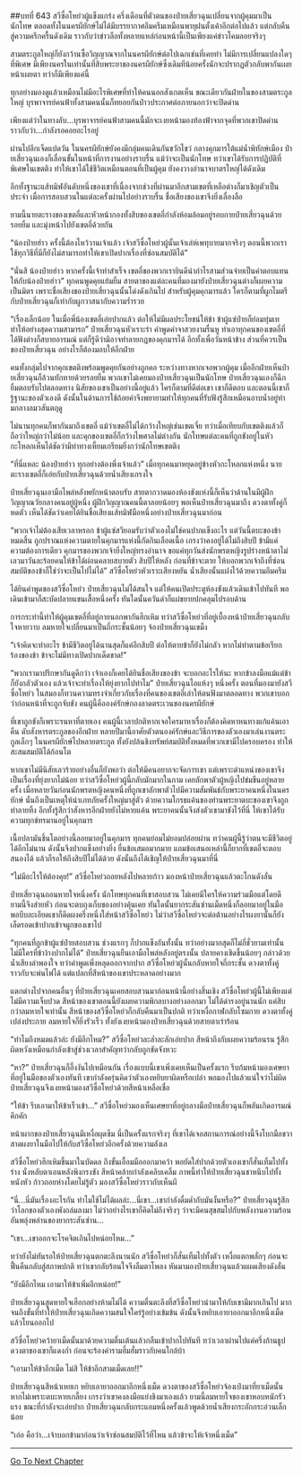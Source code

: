 ##บทที่ 643 สวีซื่อโหย่วผู้แข็งแกร่ง
ครึ่งเดือนที่ตัวตนของป๋ายเสี่ยวฉุนเปลี่ยนจากผู้คุมมาเป็นนักโทษ ตลอดทั้งในนครผียักษ์ไม่ได้มีบรรยากาศอึมครึมเหมือนพายุฝนตั้งเค้าอีกต่อไปแล้ว แต่กลับคืนสู่ความครึกครื้นดังเดิม ราวกับว่าข่าวลือทั้งหลายแหล่ก่อนหน้านี้เป็นเพียงแค่ข่าวโคมลอยจริงๆ

สามตระกูลใหญ่ก็ยังกว้านซื้อวิญญาณจากในนครผียักษ์ต่อไปเฉกเช่นที่เคยทำ ไม่มีการเปลี่ยนแปลงใดๆ ที่พิเศษ มีเพียงนครในเท่านั้นที่สิบพระยาของนครผียักษ์ซึ่งเดิมทีน้อยครั้งนักจะปรากฏตัวกลับพากันเผยหน้าเผยตา ทว่าก็มีเพียงแค่นี้

ทุกอย่างมองดูแล้วเหมือนไม่มีอะไรพิเศษที่ทำให้คนนอกสังเกตเห็น ขณะเดียวกันฝ่ายในของสามตระกูลใหญ่ บุรพาจารย์คนฟ้าทั้งสามคนนั้นก็ทยอยกันป่าวประกาศต่อภายนอกว่าจะปิดด่าน

เพียงแต่ว่าในทางลับ...บุรพาจารย์คนฟ้าสามคนนี้มักจะเงยหน้ามองท้องฟ้าจากจุดที่พวกเขาปิดด่าน ราวกับว่า...กำลังรอคอยอะไรอยู่

ผ่านไปอีกเจ็ดแปดวัน ในนครผียักษ์ยังคงมีกลุ่มคนเดินกันขวักไขว่ กลางคุกมารใต้แม่น้ำพิทักษ์เมือง ป๋ายเสี่ยวฉุนเองก็เลื่อนขั้นในหน้าที่การงานอย่างราบรื่น แม้ว่าจะเป็นนักโทษ ทว่าเขาได้รับการปฏิบัติที่พิเศษในเขตติง ทำให้เขาได้ใช้ชีวิตเหมือนตอนที่เป็นผู้คุม ยังคงวางอำนาจบาตรใหญ่ได้ดังเดิม

อีกทั้งฐานะแส้ทมิฬอันดับหนึ่งของเขาที่เนื่องจากช่วงที่ผ่านมาอีกสามเขตที่เหลือต่างก็มาเชิญตัวเป็นประจำ เมื่อการสอบสวนในแต่ละครั้งผ่านไปอย่างราบรื่น ชื่อเสียงของเขาจึงยิ่งเลื่องลือ

ยามนี้นายตะรางของเขตอี่และหัวหน้ากองทั้งสิบของเขตอี่กำลังห้อมล้อมอยู่รอบกายป๋ายเสี่ยวฉุนด้วยรอยยิ้ม และมุ่งหน้าไปยังเขตอี่ด้วยกัน

“น้องป๋ายฮ่าว ครั้งนี้ต้องไหว้วานเจ้าแล้ว เจ้าสวีซื่อโหย่วผู้นั้นเจ้าเล่ห์เพทุบายมากจริงๆ ตอนนี้พวกเราใช้ทุกวิธีที่มีก็ยังไม่สามารถทำให้เขาเปิดปากเรื่องที่ซ่อนสมบัติได้”

“นั่นสิ น้องป๋ายฮ่าว หากครั้งนี้เจ้าทำสำเร็จ เขตอี่ของพวกเรายินดีนำกำไรสามส่วนจ่ายเป็นค่าตอบแทนให้กับน้องป๋ายฮ่าว” ทุกคนพูดคุยแย้มยิ้ม สายตาของแต่ละคนที่มองมายังป๋ายเสี่ยวฉุนต่างก็เผยความเป็นมิตร เพราะชื่อเสียงของป๋ายเสี่ยวฉุนนั้นโด่งดังเกินไป สำหรับผู้คุมคุกมารแล้ว ใครก็ตามที่ผูกไมตรีกับป๋ายเสี่ยวฉุนก็เท่ากับผูกวาสนากับความร่ำรวย

“เรื่องเล็กน้อย ในเมื่อพี่น้องเขตอี่เอ่ยปากแล้ว ต่อให้ไม่มีผลประโยชน์ให้ข้า ข้าผู้แซ่ป๋ายก็ย่อมทุ่มเททำให้อย่างสุดความสามารถ” ป๋ายเสี่ยวฉุนหัวเราะร่า คำพูดคำจาสวยงามรื่นหู ทำเอาทุกคนของเขตอี่ที่ได้ฟังต่างก็สบายอารมณ์ แต่ก็รู้ดีว่ามิอาจทำลายกฎของคุกมารได้ อีกทั้งเพื่อวันหน้าข้าง ส่วนที่ควรเป็นของป๋ายเสี่ยวฉุน อย่างไรก็ต้องมอบให้อีกฝ่าย

คนทั้งกลุ่มไปจากคุกเขตติงพร้อมพูดคุยกันอย่างถูกคอ ระหว่างทางหากเจอพวกผู้คุม เมื่ออีกฝ่ายเห็นป๋ายเสี่ยวฉุนก็ล้วนทักทายด้วยรอยยิ้ม พวกเขาไม่เคยมองป๋ายเสี่ยวฉุนเป็นนักโทษ ป๋ายเสี่ยวฉุนเองก็ฉีกยิ้มตอบรับไปตลอดทาง นิสัยของเขาเป็นอย่างนี้อยู่แล้ว ใครก็ตามที่ดีต่อเขา เขาก็ดีตอบ และตอนนี้เขาก็รู้ฐานะของตัวเองดี ดังนั้นในด้านการใช้ถ้อยคำจึงพยายามทำให้ทุกคนที่รับฟังรู้สึกเหมือนอาบน้ำอยู่ท่ามกลางลมวสันตฤดู

ไม่นานทุกคนก็พากันมาถึงเขตอี่ แม้ว่าเขตอี่ไม่ได้กว้างใหญ่เช่นเขตเจี่ย ทว่าเมื่อเทียบกับเขตติงแล้วก็ถือว่าใหญ่กว่าไม่น้อย และคุกของเขตอี่ก็กว้างไพศาลไม่ต่างกัน นักโทษแต่ละคนที่ถูกขังอยู่ในหัวกะโหลกเห็นได้ชัดว่ามีท่าทางเหี้ยมเกรียมยิ่งกว่านักโทษเขตติง

“ที่นี่แหละ น้องป๋ายฮ่าว ทุกอย่างต้องพึ่งเจ้าแล้ว” เมื่อทุกคนมาหยุดอยู่ข้างหัวกะโหลกแห่งหนึ่ง นายตะรางเขตอี่ก็เอ่ยกับป๋ายเสี่ยวฉุนด้วยน้ำเสียงเกรงใจ

ป๋ายเสี่ยวฉุนเอามือไพล่หลังพยักหน้าตอบรับ สายตากวาดมองห้องขังแห่งนี้ก็เห็นว่าด้านในมีผู้ฝึกวิญญาณวัยกลางคนอยู่ผู้หนึ่ง ผู้ฝึกวิญญาณคนนี้ตาลอยน้อยๆ พอเห็นป๋ายเสี่ยวฉุนมาถึง ดวงตาทั้งคู่ก็หดตัว เห็นได้ชัดว่าเคยได้ยินชื่อเสียงแส้ทมิฬมือหนึ่งอย่างป๋ายเสี่ยวฉุนมาก่อน

“พวกเจ้าไม่ต้องเสียเวลาหรอก ข้าผู้แซ่สวียอมรับว่าตัวเองไม่ใช่คนปากแข็งอะไร แต่วันนี้ตบะของข้าหมดสิ้น ถูกปราณแห่งความตายในคุกมารแห่งนี้กัดกินเลือดเนื้อ เกรงว่าคงอยู่ได้ไม่ถึงสิบปี ข้ามีแค่ความต้องการเดียว คุกมารของพวกเจ้ายิ่งใหญ่ทรงอำนาจ ขอแค่ทุกวันส่งนักพรตหญิงรูปร่างหน้าตาไม่เลวมาวันละร้อยคนให้ข้าได้ผ่อนคลายสบายตัว สิบปีให้หลัง ก่อนที่ข้าจะตาย ให้บอกพวกเจ้าถึงที่ซ่อนสมบัติของข้าก็ใช่ว่าจะเป็นไปไม่ได้” สวีซื่อโหย่วหัวเราะเสียงหยัน น้ำเสียงนั้นแฝงไว้ด้วยความอึมครึม

ได้ยินคำพูดของสวีซื่อโหย่ว ป๋ายเสี่ยวฉุนไม่ได้สนใจ แต่ให้คนเปิดประตูห้องขังแล้วเดินเข้าไปทันที พอเดินเข้ามาก็สะบัดปลายแขนเสื้อหนึ่งครั้ง ทันใดนั้นควันดำก็แผ่ขยายปกคลุมไปรอบด้าน

การกระทำนี้ทำให้ผู้คุมเขตอี่ที่อยู่ภายนอกพากันฮึกเหิม ทว่าสวีซื่อโหย่วที่อยู่เบื้องหน้าป๋ายเสี่ยวฉุนกลับใจหายวาบ ลมหายใจเปลี่ยนมาเป็นถี่กระชั้นน้อยๆ จ้องป๋ายเสี่ยวฉุนเขม็ง

“เจ้าคิดจะทำอะไร ข้ามีชีวิตอยู่ได้นานสุดก็แค่อีกสิบปี ต่อให้ตายข้าก็ยังไม่กลัว หากไม่ทำตามข้อเรียกร้องของข้า ข้าจะไม่มีทางเปิดปากเด็ดขาด!”

“พวกเรามาปรึกษากันดูดีกว่า เจ้าเองก็เคยได้ยินชื่อเสียงของข้า จะบอกอะไรให้นะ หากข้าลงมือแม้แต่ข้าก็ยังกลัวตัวเอง แล้วเจ้าจะทำเรื่องให้ยุ่งยากไปทำไม” ป๋ายเสี่ยวฉุนไอแห้งๆ หนึ่งครั้ง ตอนที่มองมายังสวีซื่อโหย่ว ในสมองก็ทวนความทรงจำเกี่ยวกับเรื่องที่คนของเขตอี่เล่าให้ตนฟังมาตลอดทาง พวกเขาบอกว่าก่อนหน้าที่จะถูกจับขัง คนผู้นี้คือองค์รักษ์กองลาดตระเวนของนครผียักษ์

ที่เขาถูกขังก็เพราะรนหาที่ตายเอง คนผู้นี้เวลาปกติหากเจอใครมาหาเรื่องก็ต้องคิดหาหนทางแก้แค้นเอาคืน ดับสังหารตระกูลของอีกฝ่าย หลายปีมานี้อาศัยตัวตนองค์รักษ์และวิธีการของตัวเองมาเล่นงานตระกูลเล็กๆ ในนครผียักษ์ไปหลายตระกูล ทั้งยังปล้นชิงทรัพย์สมบัติทั้งหมดที่พวกเขามีไปครอบครอง ทำให้สะสมสมบัติได้ก้อนโต

หากเขาไม่มีนิสัยเลวร้ายอย่างอื่นก็ยังพอว่า ต่อให้มีคนอยากจะจัดการเขา แต่เพราะตำแหน่งของเขาจึงเป็นเรื่องที่ยุ่งยากไม่น้อย ทว่าสวีซื่อโหย่วผู้นี้กลับมักมากในกาม เคยลักพาตัวผู้หญิงไปข่มขืนอยู่หลายครั้ง เมื่อหลายวันก่อนนักพรตหญิงคนหนึ่งที่ถูกเขาลักพาตัวไปมีความสัมพันธ์กับพระยาคนหนึ่งในนครยักษ์ นั่นถึงเป็นเหตุให้นำเภทภัยครั้งใหญ่มาสู่ตัว ด้วยความโกรธแค้นของท่านพระยาตบะของเขาจึงถูกทำลายทิ้ง อีกทั้งรู้สึกว่าสังหารอีกฝ่ายยังไม่หายแค้น พระยาคนนั้นจึงส่งตัวเขามาขังไว้ที่นี่ ให้เขาได้รับความทุกข์ทรมานอยู่ในคุกมาร

เนื้อปลามันชิ้นโตอย่างนี้ลอยมาอยู่ในคุกมาร ทุกคนย่อมไม่ยอมปล่อยผ่าน ทว่าคนผู้นี้รู้ว่าตนจะมีชีวิตอยู่ได้อีกไม่นาน ดังนั้นจึงปากแข็งอย่างยิ่ง ยื่นข้อเสมอมากมาย แถมข้อเสนอเหล่านี้ก็ยากที่เขตอี่จะตอบสนองได้ แล้วก็รอให้ถึงสิบปีไม่ได้ด้วย ดังนั้นถึงได้เชิญให้ป๋ายเสี่ยวฉุนมาที่นี่

“ไม่มีอะไรให้ต้องคุย!” สวีซื่อโหย่วถอยหลังไปหลายก้าว มองหน้าป๋ายเสี่ยวฉุนแล้วตะโกนดังลั่น

ป๋ายเสี่ยวฉุนถอนหายใจหนึ่งครั้ง นักโทษทุกคนที่เขาสอบสวน ไม่เคยมีใครให้ความร่วมมือแต่โดยดี ยามนี้จึงส่ายหัว ก่อนจะตบถุงเก็บของอย่างคุ้นเคย ทันใดนั้นยากระสันซ่านเม็ดหนึ่งก็ลอยมาอยู่ในมือ พอบีบละเอียดเขาก็ดีดผงครึ่งหนึ่งใส่หน้าสวีซื่อโหย่ว ไม่ว่าสวีซื่อโหย่วจะต่อต้านอย่างไรผงยานั้นก็ยังเล็ดรอดเข้าปากเข้าจมูกของเขาไป

“ทุกคนที่ถูกข้าผู้แซ่ป๋ายสอบสวน ช่วงแรกๆ ก็ปากแข็งกันทั้งนั้น ทว่าอย่างมากสุดก็ไม่กี่ชั่วยามเท่านั้น ไม่มีใครที่ข้าง้างปากไม่ได้” ป๋ายเสี่ยวฉุนยืนเอามือไพล่หลังอยู่ตรงนั้น ปลายคางเชิดขึ้นน้อยๆ กล่าวด้วยน้ำเสียงลำพองใจ ทว่าคำพูดเพิ่งหลุดออกจากปาก สวีซื่อโหย่วผู้นั้นกลับหายใจถี่กระชั้น ดวงตาทั้งคู่ราวกับจะพ่นไฟได้ แต่แปลกที่สีหน้าของเขาประหลาดอย่างมาก

แตกต่างไปจากคนอื่นๆ ที่ป๋ายเสี่ยวฉุนเคยสอบสวนมาก่อนหน้านี้อย่างสิ้นเชิง สวีซื่อโหย่วผู้นี้ไม่เพียงแต่ไม่มีความเจ็บปวด สีหน้าของเขาตอนนี้ยังเผยความพิกลบางอย่างออกมา ไม่ได้ดำรงอยู่นานนัก แค่สิบกว่าลมหายใจเท่านั้น สีหน้าของสวีซื่อโหย่วก็กลับคืนมาเป็นปกติ ทว่าเหงื่อกาฬกลับโซมกาย ดวงตาทั้งคู่เปล่งประกาย ลมหายใจก็ยิ่งรัวเร็ว ทั้งยังเงยหน้ามองป๋ายเสี่ยวฉุนด้วยสายตาเร่าร้อน

“ทำไมถึงหมดแล้วล่ะ ยังมีอีกไหม?” สวีซื่อโหย่วละล่ำละลักเอ่ยปาก สีหน้าถึงกับเผยความร้อนรน รู้สึกผิดหวังเหมือนกำลังเข้าสู่ช่วงเวลาสำคัญทว่ากลับถูกขัดจังหวะ

“หา?” ป๋ายเสี่ยวฉุนก็อึ้งงันไปเหมือนกัน เรื่องแบบนี้เขาเพิ่งเคยเห็นเป็นครั้งแรก รีบก้มหน้ามองเศษยาที่อยู่ในมือของตัวเองทันที เขากำลังครุ่นคิดว่าตัวเองหยิบยาผิดหรือเปล่า พอมองไปแล้วแน่ใจว่าไม่ผิด ป๋ายเสี่ยวฉุนจึงเงยหน้ามองสวีซื่อโหย่วด้วยสีหน้าเหลือเชื่อ

“ให้ข้า รีบเอามาให้ข้าเร็วเข้า...” สวีซื่อโหย่วมองเห็นเศษยาที่อยู่กลางมือป๋ายเสี่ยวฉุนก็พลันเกิดอารมณ์คึกคัก

หน้าผากของป๋ายเสี่ยวฉุนมีเหงื่อผุดซึม นี่เป็นครั้งแรกจริงๆ ที่เขาได้เจอสถานการณ์อย่างนี้จึงโบกมือขวาสาดผงยาในมือไปให้กับสวีซื่อโหย่วอีกครั้งด้วยความลังเล

สวีซื่อโหย่วฮึกเหิมขึ้นมาในบัดดล ถึงขั้นเอื้อมมือออกมาคว้า พอยัดใส่ปากด้วยตัวเองเขาก็สั่นเทิ้มไปทั้งร่าง นั่งหลับตาเอนหลังพิงกรงขัง สีหน้าคล้ายกำลังเคลิบเคลิ้ม ภาพนี้ทำให้ป๋ายเสี่ยวฉุนชาหนึบไปทั้งหนังหัว ก้าวถอยห่างโดยไม่รู้ตัว มองสวีซื่อโหย่วราวกับเห็นผี

“นี่...นี่มันเรื่องอะไรกัน ทำไมใช้ไม่ได้ผลล่ะ...นี่เขา...เขากำลังดื่มด่ำกับมันงั้นหรือ?” ป๋ายเสี่ยวฉุนรู้สึกว่าโลกของตัวเองพังถล่มลงมา ไม่ว่าอย่างไรเขาก็คิดไม่ถึงจริงๆ ว่าจะมีคนสุขสมไปกับพลังงานความร้อนอันพลุ่งพล่านของยากระสันซ่าน...

“เขา...เขาออกจะโรคจิตเกินไปหน่อยไหม...”

ทว่ายังไม่ทันรอให้ป๋ายเสี่ยวฉุนตกตะลึงนานนัก สวีซื่อโหย่วก็สั่นเทิ้มไปทั้งตัว เหงื่อแตกพลั่กๆ ก่อนจะฟื้นคืนกลับสู่สภาพปกติ ทว่าเขากลับร้อนใจจึงลืมตาโพลง หันมามองป๋ายเสี่ยวฉุนแล้วแผดเสียงดังลั่น

“ยังมีอีกไหม เอามาให้ข้าเพิ่มอีกหน่อย!”

ป๋ายเสี่ยวฉุนสูดหายใจเฮือกอย่างห้ามไม่ได้ ความตื่นตะลึงที่สวีซื่อโหย่วนำมาให้กับเขามีมากเกินไป มากจนถึงขั้นที่ทำให้ป๋ายเสี่ยวฉุนเกิดความสนใจใคร่รู้อย่างเข้มข้น ดังนั้นจึงหยิบเอายาออกมาอีกหนึ่งเม็ดแล้วโยนออกไป

สวีซื่อโหย่วคว้ายาเม็ดนั้นมาด้วยความตื่นเต้นแล้วกลืนเข้าปากไปทันที ทว่าเวลาผ่านไปแค่ครึ่งก้านธูป ดวงตาของเขาก็แดงก่ำ ก่อนจะร้องคำรามฮึ่มฮั่มราวกับคนใกล้บ้า

“เอามาให้ข้าอีกเม็ด ไม่สิ ให้ข้าอีกสามเม็ดเลย!!”

ป๋ายเสี่ยวฉุนสีหน้าเหยเก หยิบเอายาออกมาอีกหนึ่งเม็ด ดวงตาของสวีซื่อโหย่วจ้องเป๋งมาที่ยาเม็ดนั้น หากไม่เพราะตบะหายเกลี้ยง เกรงว่าเขาคงลงมือแย่งชิงมาเองแล้ว ยามนี้ลมหายใจของเขาหอบหนักรัวแรง ขณะที่กำลังจะเอ่ยปาก ป๋ายเสี่ยวฉุนกลับกระแอมหนึ่งครั้งแล้วพูดด้วยน้ำเสียงกระอักกระอ่วนเล็กน้อย

“เอ่อ คือว่า...เจ้าบอกข้ามาก่อนว่าเจ้าซ่อนสมบัติไว้ที่ไหน แล้วข้าจะให้เจ้าหนึ่งเม็ด”

------


[Go To Next Chapter]( ./81.md)